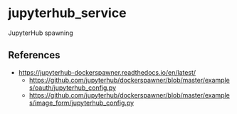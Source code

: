 # jupyterhub_service

JupyterHub spawning 

## References

- https://jupyterhub-dockerspawner.readthedocs.io/en/latest/
  * https://github.com/jupyterhub/dockerspawner/blob/master/examples/oauth/jupyterhub_config.py
  * https://github.com/jupyterhub/dockerspawner/blob/master/examples/image_form/jupyterhub_config.py

